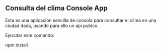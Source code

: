 ## Consulta del clima Console App

Esta es una aplicación sencilla de consola para consultar el clima en una ciudad dada, usando para ello un api publco.

Ejecutar este comando:

npm install
